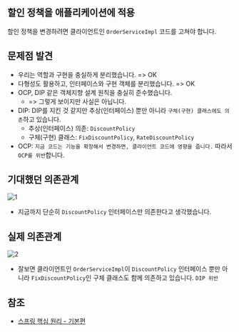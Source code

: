 ## 할인 정책을 애플리케이션에 적용
할인 정책을 변경하려면 클라이언트인 ```OrderServiceImpl``` 코드를 고쳐야 합니다.

## 문제점 발견
* 우리는 역할과 구현을 충실하게 분리했습니다. => OK
* 다형성도 활용하고, 인터페이스와 구현 객체를 분리했습니다. => OK
* OCP, DIP 같은 객체지향 설계 원칙을 충실히 준수했습니다.
  * => 그렇게 보이지만 사실은 아닙니다.
* DIP: DIP를 지킨 것 같지만 추상(인터페이스) 뿐만 아니라 ```구체(구현) 클래스에도 의존```하고 있습니다.
  * 추상(인터페이스) 의존: ```DiscountPolicy```
  * 구체(구현) 클래스: ```FixDiscountPolicy```, ```RateDiscountPolicy```
* OCP: ```지금 코드는 기능을 확장해서 변경하면, 클라이언트 코드에 영향을 줍니다.``` 따라서 ```OCP를 위반```합니다.

## 기대했던 의존관계
![1]()   
* 지금까지 단순히 ```DiscountPolicy``` 인터페이스만 의존한다고 생각했습니다.

## 실제 의존관계
![2]()   
* 잘보면 클라이언트인 ```OrderServiceImpl```이 ```DiscountPolicy``` 인터페이스 뿐만 아니라 ```FixDiscountPolicy```인 구체 클래스도 함께 의존하고 있습니다. ```DIP 위반```

## 참조
* [스프링 핵심 원리 - 기본편](https://www.inflearn.com/course/%EC%8A%A4%ED%94%84%EB%A7%81-%ED%95%B5%EC%8B%AC-%EC%9B%90%EB%A6%AC-%EA%B8%B0%EB%B3%B8%ED%8E%B8/dashboard)